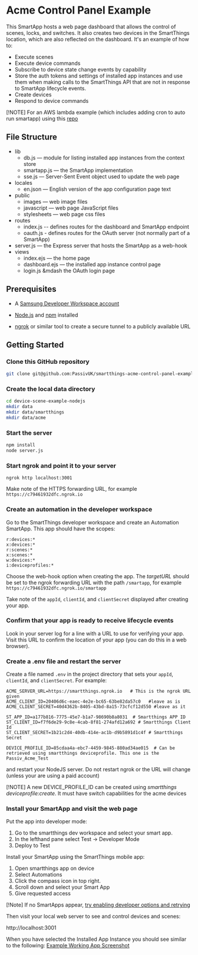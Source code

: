 # Acme Control Panel Example

This SmartApp hosts a web page dashboard that allows the control of scenes, locks, and switches. 
It also creates two devices in the SmartThings location, which are also reflected on
the dashboard. It's an example of how to:
* Execute scenes
* Execute device commands
* Subscribe to device state change events by capability
* Store the auth tokens and settings of installed app instances and use them when making 
  calls to the SmartThings API that are not in response to SmartApp lifecycle events.
* Create devices
* Respond to device commands

[!NOTE]
For an AWS lambda example (which includes adding cron to auto run smartapp) using this [repo](https://github.com/SmartThingsCommunity/smartapp-example-no-devices-nodejs-lambda)

## File Structure

* lib
  * db.js &mdash; module for listing installed app instances from the context store
  * smartapp.js &mdash; the SmartApp implementation
  * sse.js &mdash; Server-Sent Event object used to update the web page  
* locales
  * en.json &mdash; English version of the app configuration page text
* public
  * images &mdash; web image files
  * javascript &mdash; web page JavaScript files
  * stylesheets &mdash; web page css files
* routes
  * index.js -- defines routes for the dashboard and SmartApp endpoint
  * oauth.js - defines routes for the OAuth server (not normally part of a SmartApp)
* server.js &mdash; the Express server that hosts the SmartApp as a web-hook
* views
  * index.ejs &mdash; the home page
  * dashboard.ejs &mdash; the installed app instance control page
  * login.js &mdash the OAuth login page

## Prerequisites
- A [Samsung Developer Workspace account](https://smartthings.developer.samsung.com/workspace/)

- [Node.js](https://nodejs.org/en/) and [npm](https://www.npmjs.com/) installed

- [ngrok](https://ngrok.com/) or similar tool to create a secure tunnel to a publicly available URL
  
## Getting Started

### Clone this GitHub repository
```bash
git clone git@github.com:PassivUK/smartthings-acme-control-panel-example.git
```

### Create the local data directory
```bash
cd device-scene-example-nodejs
mkdir data
mkdir data/smartthings
mkdir data/acme
```

### Start the server
```bash
npm install
node server.js
```

### Start ngrok and point it to your server
```
ngrok http localhost:3001
```
Make note of the HTTPS forwarding URL, for example `https://c79461932dfc.ngrok.io`

### Create an automation in the developer workspace

Go to the SmartThings developer workspace and create an Automation SmartApp. 
This app should have the scopes:
```
r:devices:*
x:devices:*
r:scenes:*
x:scenes:*
w:devices:*
i:deviceprofiles:*
```
Choose the web-hook option when creating the app. The _targetURL_ should be set to the ngrok forwarding
URL with the path `/smartapp`, for example `https://c79461932dfc.ngrok.io/smartapp`

Take note of the `appId`, `clientId`, and `clientSecret` displayed after creating your app.

### Confirm that your app is ready to receive lifecycle events

Look in your server log for a line with a URL to use for verifying your app. Visit this URL to confirm
the location of your app (you can do this in a web browser).

### Create a .env file and restart the server

Create a file named `.env` in the project directory that sets your `appId`, `clientId`, and `clientSecret`.
For example:
```
ACME_SERVER_URL=https://smartthings.ngrok.io   # This is the ngrok URL given
ACME_CLIENT_ID=20406d6c-eaec-4e2e-bc65-63be82da57c0   #leave as is
ACME_CLIENT_SECRET=40d4362b-8405-43bd-8a15-73cfcf12d550 #leave as it

ST_APP_ID=a177b816-7775-45e7-b1a7-98690b8a8031  # Smartthings APP ID
ST_CLIENT_ID=f7f6de29-9c8e-4cab-8f81-274afd12a692 # Smartthings Client Id
ST_CLIENT_SECRET=1b21c2d4-40db-414e-ac1b-d9b5891d1c4f # Smartthings Secret

DEVICE_PROFILE_ID=85cdaa4a-ebc7-4459-9845-880ad34ae015  # Can be retrieved using smartthings deviceprofile. This one is the Passiv_Acme_Test
```
and restart your NodeJS server. Do not restart ngrok or the URL will change (unless your are using a 
paid account)

[!NOTE]
A new DEVICE_PROFILE_ID can be created using _smartthings deviceprofile:create_. It must have switch capabilities for the acme devices


### Install your SmartApp and visit the web page

Put the app into developer mode:
1. Go to the smartthings dev workspace and select your smart app.
2. In the lefthand pane select Test -> Developer Mode
3. Deploy to Test

Install your SmartApp using the SmartThings mobile app:
1. Open smartthings app on device
2. Select Automations
3. Click the compass icon in top right.
4. Scroll down and select your Smart App
5. Give requested access

[!Note]
If no SmartApps appear, [try enabling developer options and retrying](https://developer.smartthings.com/docs/devices/direct-connected/test-your-device-app/#enable-developer-mode-in-the-smartthings-app)

Then visit your local web server to see and control devices and scenes:

http://localhost:3001

When you have selected the Installed App Instance you should see similar to the following:
[Example Working App Screenshot](./public/images/LocalServerScreen.png)
